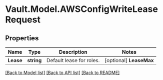 # Vault.Model.AWSConfigWriteLeaseRequest

## Properties

Name | Type | Description | Notes
------------ | ------------- | ------------- | -------------
**Lease** | **string** | Default lease for roles. | [optional] **LeaseMax** | **string** | Maximum time a credential is valid for. | [optional] 

[[Back to Model list]](../README.md#documentation-for-models) [[Back to API list]](../README.md#documentation-for-api-endpoints) [[Back to README]](../README.md)

